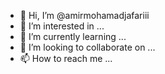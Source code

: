 - 👋 Hi, I’m @amirmohamadjafariii
- 👀 I’m interested in ...
- 🌱 I’m currently learning ...
- 💞️ I’m looking to collaborate on ...
- 📫 How to reach me ...

<!---
amirmohamadjafariii/amirmohamadjafariii is a ✨ special ✨ repository because its `README.md` (this file) appears on your GitHub profile.
You can click the Preview link to take a look at your changes.
--->
